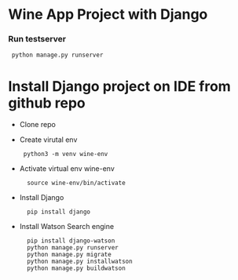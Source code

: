 # Wine App Project with Django

### Run testserver

     python manage.py runserver

# Install Django project on IDE from github repo

- Clone repo

- Create virutal env
    
       python3 -m venv wine-env
       
- Activate virtual env wine-env

        source wine-env/bin/activate
        
- Install Django

        pip install django
        
        
       
- Install Watson Search engine

        pip install django-watson
        python manage.py runserver
        python manage.py migrate
        python manage.py installwatson
        python manage.py buildwatson
